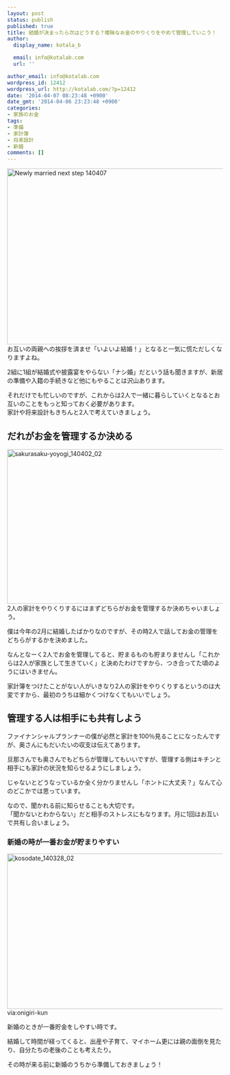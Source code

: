 ```yaml
---
layout: post
status: publish
published: true
title: 結婚が決まったら次はどうする？曖昧なお金のやりくりをやめて管理していこう！
author:
  display_name: kotala_b

  email: info@kotalab.com
  url: ''

author_email: info@kotalab.com
wordpress_id: 12412
wordpress_url: http://kotalab.com/?p=12412
date: '2014-04-07 08:23:48 +0900'
date_gmt: '2014-04-06 23:23:48 +0900'
categories:
- 家族のお金
tags:
- 準備
- 家計簿
- 将来設計
- 新婚
comments: []
---
```

<p><img src="http://kotalab.com/wp-content/uploads/newly-married-next-step_140407.jpg" alt="Newly married next step 140407" title="newly-married-next-step_140407.jpg" border="0" width="548" height="411" />お互いの両親への挨拶を済ませ「いよいよ結婚！」となると一気に慌ただしくなりますよね。</p>
<p>2組に1組が結婚式や披露宴をやらない「ナシ婚」だという話も聞きますが、新居の準備や入籍の手続きなど他にもやることは沢山あります。</p>
<p>それだけでも忙しいのですが、これからは2人で一緒に暮らしていくとなるとお互いのことをもっと知っておく必要があります。<br />
家計や将来設計もきちんと2人で考えていきましょう。</p>
<h2>だれがお金を管理するか決める</h2>
<p><img src="http://kotalab.com/wp-content/uploads/sakurasaku-yoyogi_140402_02-546x361.jpg" alt="sakurasaku-yoyogi_140402_02" width="546" height="361" class="alignnone size-large wp-image-11324" /><br />
2人の家計をやりくりするにはまずどちらがお金を管理するか決めちゃいましょう。</p>
<p>僕は今年の2月に結婚したばかりなのですが、その時2人で話してお金の管理をどちらがするかを決めました。</p>
<p>なんとなーく2人でお金を管理してると、貯まるものも貯まりませんし「これからは2人が家族として生きていく」と決めたわけですから、つき合ってた頃のようにはいきません。</p>
<p>家計簿をつけたことがない人がいきなり2人の家計をやりくりするというのは大変ですから、最初のうちは細かくつけなくてもいいでしょう。</p>
<h2>管理する人は相手にも共有しよう</h2>
<p>ファイナンシャルプランナーの僕が必然と家計を100％見ることになったんですが、奥さんにもだいたいの収支は伝えてあります。</p>
<p>旦那さんでも奥さんでもどちらが管理してもいいですが、管理する側はキチンと相手にも家計の状況を知らせるようにしましょう。</p>
<p>じゃないとどうなっているか全く分かりませんし「ホントに大丈夫？」なんて心のどこかでは思っています。</p>
<p>なので、聞かれる前に知らせることも大切です。<br />
「聞かないとわからない」だと相手のストレスにもなります。月に1回はお互いで共有し合いましょう。</p>
<h3>新婚の時が一番お金が貯まりやすい</h3>
<p><img src="http://kotalab.com/wp-content/uploads/kosodate_140328_02-546x363.jpg" alt="kosodate_140328_02" width="546" height="363" class="alignnone size-large wp-image-11277" /><span class="ss">via:onigiri-kun</span></p>
<p>新婚のときが一番貯金をしやすい時です。</p>
<p>結婚して時間が経ってくると、出産や子育て、マイホーム更には親の面倒を見たり、自分たちの老後のことも考えたり。</p>
<p>その時が来る前に新婚のうちから準備しておきましょう！</p>
